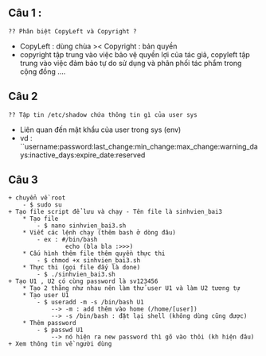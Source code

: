 ## Câu 1 : 
    ?? Phân biệt CopyLeft và Copyright ?
+ CopyLeft : dùng chùa >< Copyright : bản quyền
+ copyright tập trung vào việc bảo vệ quyền lợi của tác giả, copyleft tập trung vào việc đảm bảo tự do sử dụng và phân phối tác phẩm trong cộng đồng
....

## Câu 2 
    ?? Tập tin /etc/shadow chứa thông tin gì của user sys 
+ Liên quan đến mật khẩu của user trong sys (env)
+ vd : 
 ``username:password:last_change:min_change:max_change:warning_days:inactive_days:expire_date:reserved

## Câu 3 
    + chuyển về root 
        - $ sudo su 
    + Tạo file script để lưu và chạy - Tên file là sinhvien_bai3
        * Tạo file 
            - $ nano sinhvien_bai3.sh
        * Viết các lệnh chạy (thêm bash ở dòng đâu)
            - ex : #/bin/bash
                    echo (bla bla :>>>)
        * Cấu hình thêm file thêm quyền thực thi
            - $ chmod +x sinhvien_bai3.sh
        * Thực thi (gọi file đấy là done)
            - $ ./sinhvien_bai3.sh
    + Tạo U1 , U2 có cùng password là sv123456
        * Tạo 2 thằng như nhau nên làm thử user U1 và làm U2 tương tự 
        * Tạo user U1 
            - $ useradd -m -s /bin/bash U1
                --> -m : add thêm vào home (/home/[user])
                --> -s /bin/bash : đặt lại shell (không dùng cũng được)
        * Thêm password
            - $ passwd U1
                --> nó hiện ra new password thì gõ vào thôi (kh hiện đâu)
    + Xem thông tin về người dùng 
        
